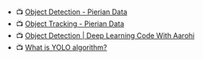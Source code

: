 
- 📺 [Object Detection - Pierian Data](https://www.youtube.com/watch?v=xyGk_TUYEpA&list=PLBeP_p-EQoiC5F4E3i0LafCoXbG6BOwo5)
- 📺 [Object Tracking - Pierian Data](https://www.youtube.com/watch?v=hidswSlR0M0&list=PLBeP_p-EQoiCSgUCTdvd5XwKgwHkfBzjt)
- 📺 [Object Detection | Deep Learning Code With Aarohi](https://www.youtube.com/playlist?list=PLv8Cp2NvcY8ATPRk4LycJWr5YWB_svhrW)
- 📺 [What is YOLO algorithm?](https://www.youtube.com/watch?v=ag3DLKsl2vk)